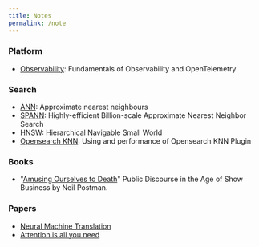 ```yaml
---
title: Notes
permalink: /note
---
```


### Platform
 - [Observability](note/observability): Fundamentals of Observability and OpenTelemetry

### Search
- [ANN](https://jeadie.github.io/notes/anns): Approximate nearest neighbours
- [SPANN](https://jeadie.github.io/notes/spann): Highly-efficient Billion-scale Approximate Nearest Neighbor Search
- [HNSW](https://jeadie.github.io/notes/hnsw): Hierarchical Navigable Small World
- [Opensearch KNN](https://jeadie.github.io/notes/opensearch-knn): Using and performance of Opensearch KNN Plugin

### Books
 - "[Amusing Ourselves to Death](https://jeadie.github.io/notes/amusing-ourselves-to-death.html)" Public Discourse in the Age of Show Business by Neil Postman.

### Papers
 - [Neural Machine Translation](https://jeadie.github.io/notes/neural-machine-translation)
 - [Attention is all you need](https://jeadie.github.io/notes/attention-is-all-you-need)
